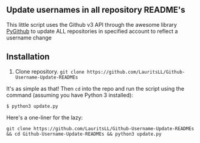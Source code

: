 ## Update usernames in all repository README's

This little script uses the Github v3 API through the awesome library [PyGithub](https://github.com/PyGithub/PyGithub) to update ALL repositories in specified account to reflect a username change

## Installation

1. Clone repository. `git clone https://github.com/LauritsLL/Github-Username-Update-READMEs`

It's as simple as that!
Then `cd` into the repo and run the script using the command (assuming you have Python 3 installed):

`$ python3 update.py`

Here's a one-liner for the lazy:

`git clone https://github.com/LauritsLL/Github-Username-Update-READMEs && cd Github-Username-Update-READMEs && python3 update.py`